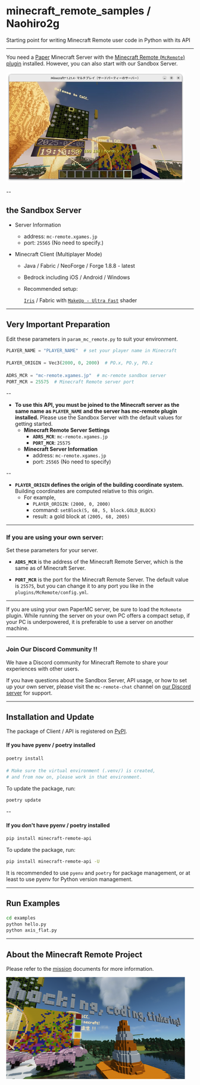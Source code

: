 # minecraft_remote_samples / Naohiro2g

Starting point for writing Minecraft Remote user code in Python with its API


---

You need a [Paper](https://papermc.io/) Minecraft Server with the [Minecraft Remote (`McRemote`) plugin](https://github.com/Naohiro2g/McRemote) installed. However, you can also start with our Sandbox Server.

<img src="https://raw.githubusercontent.com/Naohiro2g/minecraft-remote-api/refs/heads/main/images/mc-remote.png" width="480" alt="Minecraft Remote World" title="Minecraft Remote World" />

--

## the Sandbox Server

- Server Information
  - address: `mc-remote.xgames.jp`
  - port: `25565` (No need to specify.)

- Minecraft Client (Multiplayer Mode)
  - Java / Fabric / NeoForge / Forge 1.8.8 - latest
  - Bedrock including iOS / Android / Windows
  - Recommended setup:

    [`Iris`](https://irisshaders.github.io/) / Fabric with [`MakeUp - Ultra Fast`](https://modrinth.com/shader/makeup-ultra-fast-shaders/changelog?l=iris) shader


---

## Very Important Preparation

Edit these parameters in `param_mc_remote.py` to suit your environment.

```python
PLAYER_NAME = "PLAYER_NAME"  # set your player name in Minecraft

PLAYER_ORIGIN = Vec3(2000, 0, 2000)  # PO.x, PO.y, PO.z

ADRS_MCR = "mc-remote.xgames.jp"  # mc-remote sandbox server
PORT_MCR = 25575  # Minecraft Remote server port
```

--

- **To use this API, you must be joined to the Minecraft server as the same name as `PLAYER_NAME` and the server has mc-remote plugin installed.** Please use the Sandbox Server with the default values for getting started.
  - **Minecraft Remote Server Settings**
    - **`ADRS_MCR`**: `mc-remote.xgames.jp`
    - **`PORT_MCR`**: `25575`
  - **Minecraft Server Information**
    - address: `mc-remote.xgames.jp`
    - port: `25565` (No need to specify)

--

- **`PLAYER_ORIGIN` defines the origin of the building coordinate system.** Building coordinates are computed relative to this origin.
   - For example,
     - `PLAYER_ORIGIN`: `(2000, 0, 2000)`
     - command: `setBlock(5, 68, 5, block.GOLD_BLOCK)`
     - result: a gold block at `(2005, 68, 2005)`

---

### If you are using your own server:

Set these parameters for your server.


- **`ADRS_MCR`** is the address of the Minecraft Remote Server, which is the same as of Minecraft Server.

- **`PORT_MCR`** is the port for the Minecraft Remote Server. The default value is `25575`, but you can change it to any port you like in the `plugins/McRemote/config.yml`.



---

If you are using your own PaperMC server, be sure to load the `McRemote` plugin. While running the server on your own PC offers a compact setup, if your PC is underpowered, it is preferable to use a server on another machine.

---

### Join Our Discord Community !!

We have a Discord community for Minecraft Remote to share your experiences with other users.

If you have questions about the Sandbox Server, API usage, or how to set up your own server, please visit the `mc-remote-chat` channel on [our Discord server](https://discord.gg/xUqhhqWsuS) for support.

---

## Installation and Update

The package of Client / API is registered on [PyPI](https://pypi.org/project/minecraft-remote-api/).


#### If you have pyenv / poetry installed

```bash
poetry install

# Make sure the virtual environment (.venv/) is created,
# and from now on, please work in that environment.
```

To update the package, run:

```bash
poetry update
```

--

#### If you don't have pyenv / poetry installed

```bash
pip install minecraft-remote-api
```

To update the package, run:

```bash
pip install minecraft-remote-api -U
```

It is recommended to use `pyenv` and `poetry` for package management, or at least to use pyenv for Python version management.

---

## Run Examples

```bash
cd examples
python hello.py
python axis_flat.py
```

---


## About the Minecraft Remote Project

Please refer to the [mission](docs/mission_en.md)  documents for more information.

<img src="https://raw.githubusercontent.com/Naohiro2g/minecraft-remote-api/refs/heads/main/images/hacking_coding_tinkering.png" width="480" alt="Hacking Coding Tinkering" title="Hacking Coding Tinkering" />
